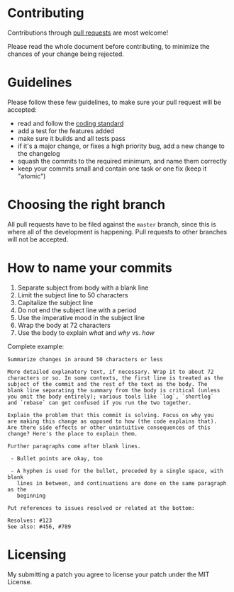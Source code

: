 # Contributing

Contributions through [pull requests]
are most welcome!

Please read the whole document before contributing, to minimize the chances of
your change being rejected.


# Guidelines

Please follow these few guidelines, to make sure your pull request will be accepted:

- read and follow the [coding standard]
- add a test for the features added
- make sure it builds and all tests pass
- if it's a major change, or fixes a high priority bug, add a new change to the changelog
- squash the commits to the required minimum, and name them correctly
- keep your commits small and contain one task or one fix (keep it "atomic")


# Choosing the right branch

All pull requests have to be filed against the `master` branch, since this is
where all of the development is happening.
Pull requests to other branches will not be accepted.


# How to name your commits

1. Separate subject from body with a blank line
2. Limit the subject line to 50 characters
3. Capitalize the subject line
4. Do not end the subject line with a period
5. Use the imperative mood in the subject line
6. Wrap the body at 72 characters
7. Use the body to explain *what* and *why* vs. *how*

Complete example:

    Summarize changes in around 50 characters or less

    More detailed explanatory text, if necessary. Wrap it to about 72
    characters or so. In some contexts, the first line is treated as the
    subject of the commit and the rest of the text as the body. The
    blank line separating the summary from the body is critical (unless
    you omit the body entirely); various tools like `log`, `shortlog`
    and `rebase` can get confused if you run the two together.

    Explain the problem that this commit is solving. Focus on why you
    are making this change as opposed to how (the code explains that).
    Are there side effects or other unintuitive consequences of this
    change? Here's the place to explain them.

    Further paragraphs come after blank lines.

     - Bullet points are okay, too

     - A hyphen is used for the bullet, preceded by a single space, with blank
       lines in between, and continuations are done on the same paragraph as the
       beginning

    Put references to issues resolved or related at the bottom:

    Resolves: #123
    See also: #456, #789


# Licensing

My submitting a patch you agree to license your patch under the MIT License.


[pull requests]:    https://help.github.com/articles/using-pull-requests/
[coding standard]:  https://github.com/tldr-pages/tldr-cpp-client/blob/master/STYLE.md#

